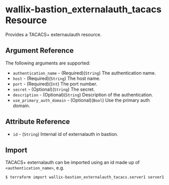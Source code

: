 # wallix-bastion_externalauth_tacacs Resource

Provides a TACACS+ externaulauth resource.

## Argument Reference

The following arguments are supported:

* `authentication_name` - (Required)(`String`) The authentication name.
* `host` - (Required)(`String`) The host name.
* `port` - (Required)(`Int`) The port number.
* `secret` - (Optional)(`String`) The secret.
* `description` - (Optional)(`String`) Description of the authentication.
* `use_primary_auth_domain` - (Optional)(`Bool`) Use the primary auth domain.

## Attribute Reference

* `id` - (`String`) Internal id of externalauth in bastion.

## Import

TACACS+ externalauth can be imported using an id made up of `<authentication_name>`, e.g.

```
$ terraform import wallix-bastion_externalauth_tacacs.server1 server1
```
